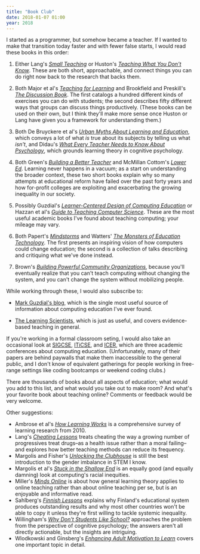 ```yaml
---
title: "Book Club"
date: 2018-01-07 01:00
year: 2018
---
```


I started as a programmer,
but somehow became a teacher.
If I wanted to make that transition today faster and with fewer false starts,
I would read these books in this order:

1.  Either Lang's *[Small Teaching](https://www.amazon.com/Small-Teaching-Everyday-Lessons-Learning/dp/1118944496/)*
    or Huston's *[Teaching What You Don't Know](https://www.amazon.com/Teaching-What-You-Dont-Know/dp/0674035801/)*.
    These are both short, approachable, and connect things you can do right now back to the research that backs them.

2.  Both Major et al's *[Teaching for Learning](https://www.amazon.com/Teaching-Learning-Intentionally-Educational-Activities/dp/0415699363/)*
    and Brookfield and Preskill's *[The Discussion Book](https://www.amazon.com/Discussion-Book-Great-People-Talking/dp/1119049717/)*.
    The first catalogs a hundred different kinds of exercises you can do with students;
    the second describes fifty different ways that groups can discuss things productively.
    (These books can be used on their own,
    but I think they'll make more sense once Huston or Lang have given you a framework for understanding them.)

3.  Both De Bruyckere et al's *[Urban Myths About Learning and Education](https://www.amazon.com/Urban-Myths-about-Learning-Education/dp/0128015373/)*,
    which conveys a lot of what *is* true about its subjects by telling us what *isn't*,
    and Didau's *[What Every Teacher Needs to Know About Psychology](https://www.amazon.com/Every-Teacher-Needs-About-Psychology/dp/1909717851/)*,
    which grounds learning theory in cognitive psychology.

4.  Both Green's *[Building a Better Teacher](https://www.amazon.com/Building-Better-Teacher-Teaching-Everyone/dp/0393351084/)*
    and McMillan Cottom's *[Lower Ed](https://www.amazon.com/Lower-Ed-Troubling-Profit-Colleges/dp/1620970600/)*.
    Learning never happens in a vacuum;
    as a start on understanding the broader context,
    these two short books explain why so many attempts at educational reform have failed over the past forty years
    and how for-profit colleges are exploiting and exacerbating the growing inequality in our society.

5.  Possibly Guzdial's *[Learner-Centered Design of Computing Education](https://www.amazon.com/Learner-Centered-Design-Computing-Education-Human-centered/dp/1627053514/)*
    or Hazzan et al's *[Guide to Teaching Computer Science](https://www.amazon.com/Guide-Teaching-Computer-Science-Activity-Based/dp/1447166299/)*.
    These are the most useful academic books I've found about teaching computing;
    your mileage may vary.

6.  Both Papert's *[Mindstorms](https://www.amazon.com/Mindstorms-Children-Computers-Powerful-Ideas/dp/0465046746/)*
    and Watters' *[The Monsters of Education Technology](http://monsters.hackeducation.com/)*.
    The first presents an inspiring vision of how computers could change education;
    the second is a collection of talks describing and critiquing what we've done instead.

7.  Brown's *[Building Powerful Community Organizations](https://www.amazon.com/Building-Powerful-Community-Organizations-Personal/dp/0977151808/)*,
    because you'll eventually realize that you can't teach computing without changing the system,
    and you can't change the system without mobilizing people.

While working through these, I would also subscribe to:

*   [Mark Guzdial's blog](https://computinged.wordpress.com/),
    which is the single most useful source of information about computing education I've ever found.

*   [The Learning Scientists](http://www.learningscientists.org/),
    which is just as useful,
    and covers evidence-based teaching in general.

If you're working in a formal classroom seting,
I would also take an occasional look at
[SIGCSE](https://sigcse.org/sigcse/events/symposia),
[ITiCSE](https://sigcse.org/sigcse/events/iticse),
and [ICER](https://sigcse.org/sigcse/events/icer),
which are three academic conferences about computing education.
(Unfortunately,
many of their papers are behind paywalls
that make them inaccessible to the general public,
and I don't know of equivalent gatherings for people working in free-range settings like coding bootcamps or weekend coding clubs.)

There are thousands of books about all aspects of education;
what would you add to this list,
and what would you take out to make room?
And what's your favorite book about teaching online?
Comments or feedback would be very welcome.

Other suggestions:

*   Ambrose et al's *[How Learning Works](https://www.amazon.com/How-Learning-Works-Research-Based-Principles/dp/0470484101/)*
    is a comprehensive survey of learning research from 2010.
*   Lang's *[Cheating Lessons](https://www.amazon.com/Cheating-Lessons-Learning-Academic-Dishonesty/dp/0674724631/)*
    treats cheating the way a growing number of progressives treat drugs–as a health issue rather than a moral failing–and
    explores how better teaching methods can reduce its frequency.
*   Margolis and Fisher's *[Unlocking the Clubhouse](https://www.amazon.com/Unlocking-Clubhouse-Women-Computing-Press/dp/0262632691/)*
    is still the best introduction to the gender imbalance in STEM I know.
*   Margolis et al's *[Stuck in the Shallow End](https://www.amazon.com/Stuck-Shallow-End-Education-Computing/dp/0262514044/)*
    is an equally good (and equally damning) look at computing's racial inequities.
*   Miller's *[Minds Online](https://www.amazon.com/Minds-Online-Teaching-Effectively-Technology/dp/0674660021/)*
    is about how general learning theory applies to online teaching
    rather than about online teaching per se,
    but is an enjoyable and informative read.
*   Sahlberg's *[Finnish Lessons](https://www.amazon.com/Finnish-Lessons-2-0-Educational-Finland/dp/0807755850/)*
    explains why Finland's educational system produces outstanding results
    and why most other countries won't be able to copy it
    unless they're first willing to tackle systemic inequality.
*   Willingham's *[Why Don't Students Like School?](https://www.amazon.com/Why-Dont-Students-Like-School/dp/047059196X/)*
    approaches the problem from the perspective of cognitive psychology;
    the answers aren't all directly actionable,
    but the insights are intriguing.
*   Wlodkowski and Ginsberg's *[Enhancing Adult Motivation to Learn](https://www.amazon.com/Enhancing-Adult-Motivation-Learn-Comprehensive/dp/1119077990/)*
    covers one important topic in detail.
